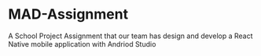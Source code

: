 # MAD-Assignment
A School Project Assignment that our team has design and develop a React Native mobile application with Andriod Studio

